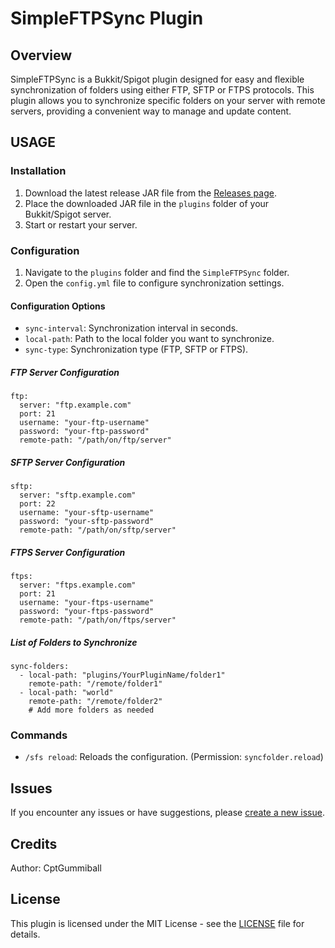 # SimpleFTPSync Plugin
## Overview
SimpleFTPSync is a Bukkit/Spigot plugin designed for easy and flexible synchronization of folders using either FTP, SFTP or FTPS protocols. This plugin allows you to synchronize specific folders on your server with remote servers, providing a convenient way to manage and update content.

## USAGE

### Installation

1.  Download the latest release JAR file from the [Releases page](https://github.com/CptGummiball/SimpleFTPSync/releases).
2.  Place the downloaded JAR file in the `plugins` folder of your Bukkit/Spigot server.
3.  Start or restart your server.

### Configuration

1.  Navigate to the `plugins` folder and find the `SimpleFTPSync` folder.
2.  Open the `config.yml` file to configure synchronization settings.

#### Configuration Options

-   `sync-interval`: Synchronization interval in seconds.
-   `local-path`: Path to the local folder you want to synchronize.
-   `sync-type`: Synchronization type (FTP, SFTP or FTPS).
##### FTP Server Configuration
````
ftp:
  server: "ftp.example.com"
  port: 21
  username: "your-ftp-username"
  password: "your-ftp-password"
  remote-path: "/path/on/ftp/server"
````
##### SFTP Server Configuration
````
sftp:
  server: "sftp.example.com"
  port: 22
  username: "your-sftp-username"
  password: "your-sftp-password"
  remote-path: "/path/on/sftp/server"

````
##### FTPS Server Configuration
````
ftps:
  server: "ftps.example.com"
  port: 21
  username: "your-ftps-username"
  password: "your-ftps-password"
  remote-path: "/path/on/ftps/server"
````
##### List of Folders to Synchronize
````
sync-folders:
  - local-path: "plugins/YourPluginName/folder1"
    remote-path: "/remote/folder1"
  - local-path: "world"
    remote-path: "/remote/folder2"
    # Add more folders as needed
````

### Commands

-   `/sfs reload`: Reloads the configuration. (Permission: `syncfolder.reload`)

## Issues
If you encounter any issues or have suggestions, please [create a new issue](https://github.com/CptGummiball/SimpleFTPSync/issuess).

## Credits
Author: CptGummiball

## License
This plugin is licensed under the MIT License - see the [LICENSE](https://github.com/CptGummiball/SimpleFTPSync/blob/main/LICENSE) file for details.

